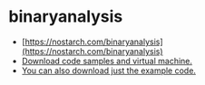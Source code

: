 # binaryanalysis

- [https://nostarch.com/binaryanalysis](https://nostarch.com/binaryanalysis)
- [Download code samples and virtual machine.](https://practicalbinaryanalysis.com/)
- [You can also download just the example code.](https://practicalbinaryanalysis.com/file/pba-code.tar.gz)